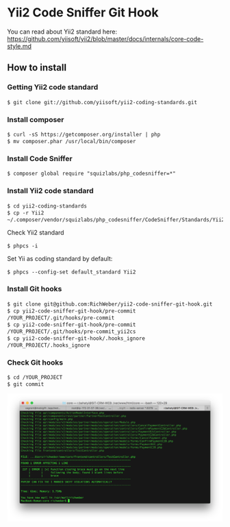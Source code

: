 # Yii2 Code Sniffer Git Hook

You can read about Yii2 standard here: https://github.com/yiisoft/yii2/blob/master/docs/internals/core-code-style.md

## How to install

### Getting Yii2 code standard

```
$ git clone git://github.com/yiisoft/yii2-coding-standards.git
```

### Install composer

```
$ curl -sS https://getcomposer.org/installer | php
$ mv composer.phar /usr/local/bin/composer
```

### Install Code Sniffer

```
$ composer global require "squizlabs/php_codesniffer=*" 
```

### Install Yii2 code standard

```
$ cd yii2-coding-standards
$ cp -r Yii2 ~/.composer/vendor/squizlabs/php_codesniffer/CodeSniffer/Standards/Yii2
```

Check Yii2 standard

```
$ phpcs -i
```

Set Yii as coding standard by default:

```
$ phpcs --config-set default_standard Yii2
```

### Install Git hooks

```
$ git clone git@github.com:RichWeber/yii2-code-sniffer-git-hook.git
$ cp yii2-code-sniffer-git-hook/pre-commit /YOUR_PROJECT/.git/hooks/pre-commit
$ cp yii2-code-sniffer-git-hook/pre-commit /YOUR_PROJECT/.git/hooks/pre-commit_yii2cs
$ cp yii2-code-sniffer-git-hook/.hooks_ignore /YOUR_PROJECT/.hooks_ignore
```

### Check Git hooks

```
$ cd /YOUR_PROJECT
$ git commit
```

![RESULT](console.png)
